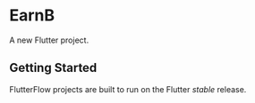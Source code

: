 # EarnB

A new Flutter project.

## Getting Started

FlutterFlow projects are built to run on the Flutter _stable_ release.
